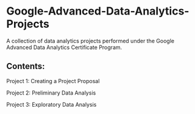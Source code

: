 # Google-Advanced-Data-Analytics-Projects
A collection of data analytics projects performed under the Google Advanced Data Analytics Certificate Program.

## Contents:

Project 1: Creating a Project Proposal

Project 2: Preliminary Data Analysis

Project 3: Exploratory Data Analysis
